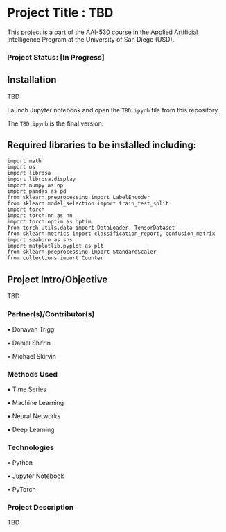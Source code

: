 # Project Title : TBD

This project is a part of the AAI-530 course in the Applied Artificial Intelligence Program at the University of San Diego (USD). 

### Project Status: [In Progress]

## Installation

TBD

Launch Jupyter notebook and open the `TBD.ipynb` file from this repository. 

The `TBD.ipynb` is the final version.

## Required libraries to be installed including:

    import math
    import os
    import librosa
    import librosa.display
    import numpy as np
    import pandas as pd
    from sklearn.preprocessing import LabelEncoder
    from sklearn.model_selection import train_test_split
    import torch
    import torch.nn as nn
    import torch.optim as optim
    from torch.utils.data import DataLoader, TensorDataset
    from sklearn.metrics import classification_report, confusion_matrix
    import seaborn as sns
    import matplotlib.pyplot as plt
    from sklearn.preprocessing import StandardScaler
    from collections import Counter

  
## Project Intro/Objective

TBD

### Partner(s)/Contributor(s)

•	Donavan Trigg

•	Daniel Shifrin

•	Michael Skirvin


### Methods Used

•	Time Series

•	Machine Learning

•	Neural Networks

•	Deep Learning


### Technologies

•	Python

•	Jupyter Notebook

•	PyTorch


### Project Description

TBD
